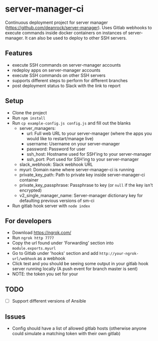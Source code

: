 # server-manager-ci

Continuous deployment project for server manager (https://github.com/deanrock/server-manager).
Uses Gitlab webhooks to execute commands inside docker containers on instances of server-manager. It can also be used to deploy to other SSH servers.

## Features

* execute SSH commands on server-manager accounts
* redeploy apps on server-manager accounts
* execute SSH commands on other SSH servers
* supports different steps to perform for different branches
* post deployment status to Slack with the link to report

## Setup

  - Clone the project
  - Run `npm install`
  - Run `cp example-config.js config.js` and fill out the blanks
    - server_managers:
      - url: Full web URL to your server-manager (where the apps you would like to restart/manage live)
      - username: Username on your server-manager
      - password: Password for user
      - ssh_host: Hostname used for SSH'ing to your server-manager
      - ssh_port: Port used for SSH'ing to your server-manager
    - slack_webhook: Slack webhook URL
    - myurl: Domain name where server-manager-ci is running
    - private_key_path: Path to private key inside server-manager-ci container
    - private_key_passphrase: Passphrase to key (or `null` if the key isn't encrypted)
    - v2_single_manager_name: Server-manager dictionary key for defaulting previous versions of sm-ci
  - Run gitlab hook server with `node index`

## For developers

  - Download https://ngrok.com/
  - Run `ngrok http 7777`
  - Copy the url found under 'Forwarding' section into `module.exports.myurl`
  - Go to Gitlab under 'hooks' section and add `http://your-ngrok-url/webhook` as a webhook
  - Click test and you should be seeing some output in your gitlab hook server running locally (A push event for branch master is sent)
  - NOTE: the token you set for your

## TODO

- [ ] Support different versions of Ansible


## Issues

  - Config should have a list of allowed gitlab hosts (otherwise anyone could simulate a matching token with their own gitlab)
